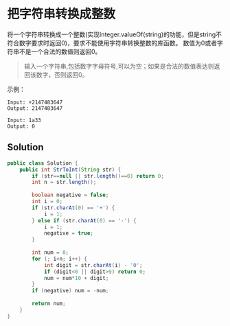 # 把字符串转换成整数

将一个字符串转换成一个整数(实现Integer.valueOf(string)的功能，但是string不符合数字要求时返回0)，要求不能使用字符串转换整数的库函数。 数值为0或者字符串不是一个合法的数值则返回0。

> 输入一个字符串,包括数字字母符号,可以为空；如果是合法的数值表达则返回该数字，否则返回0。

示例：

```
Input: +2147483647
Output: 2147483647
```

```
Input: 1a33
Output: 0
```

## Solution

```java
public class Solution {
    public int StrToInt(String str) {
        if (str==null || str.length()==0) return 0;
        int n = str.length();
        
        boolean negative = false;
        int i = 0;
        if (str.charAt(0) == '+') {
            i = 1;
        } else if (str.charAt(0) == '-') {
            i = 1;
            negative = true;
        }
        
        int num = 0;
        for (; i<n; i++) {
            int digit = str.charAt(i) - '0';
            if (digit<0 || digit>9) return 0;
            num = num*10 + digit;
        }
        if (negative) num = -num;
        
        return num;
    }
}
```

